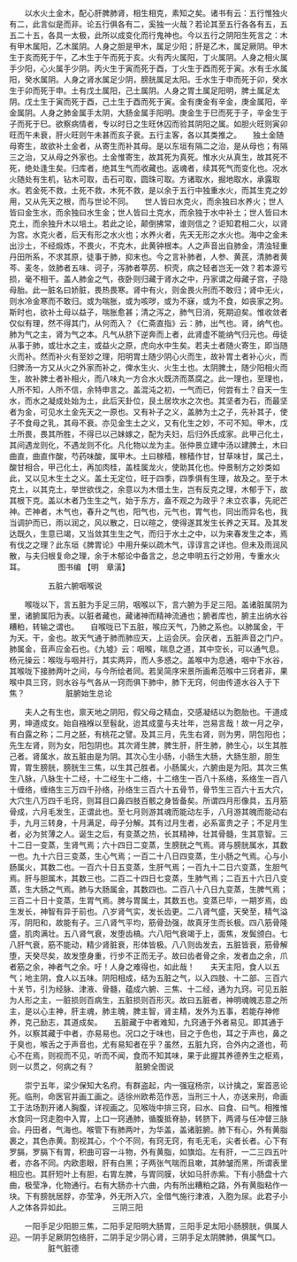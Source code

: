 <!-- { "loadSidebar": true } -->
　　以水火土金木，配心肝脾肺肾，相生相克，素知之矣。诸书有云：五行惟独火有二，此言似是而非。论五行俱各有二，奚独一火哉？若论其至五行各各有五，五五二十五，各具一太极，此所以成变化而行鬼神也。今以五行之阴阳生死言之：木有甲木属阳，乙木属阴。人身之胆是甲木，属足少阳；肝是乙木，属足厥阴。甲木生于亥而死于午，乙木生于午而死于亥。火有丙火属阳，丁火属阴。人身之相火属手少阳，心火属手少阴。丙火生于寅而死于酉，丁火生于酉而死于寅。水有壬水属阳，癸水属阴。人身之肾水属足少阴，膀胱属足太阳。壬水生于申而死于卯，癸水生于卯而死于申。土有戊土属阳，己土属阴。人身之胃土属足阳明，脾土属足太阴。戊土生于寅而死于酉，己土生于酉而死于寅。金有庚金有辛金，庚金属阳，辛金属阴。人身之肺金属手太阴，大肠金属手阳明。庚金生于巳而死于子，辛金生于子而死于巳。欲察病情者，专以时日之生旺休囚而验其阴阳之属。如胆火旺则寅卯旺而午未衰，肝火旺则午未甚而亥子衰。五行主客，各以其类推之。　　独土金随母寄生，故欲补土金者，从寄生而补其母。是以东垣有隔二之治，是从母也；有隔三之治，又从母之外家也。土金惟寄生，故其死为真死。惟水火从真生，故其死不死，绝处逢生矣。归库者，绝其生气而收藏也。返魂者，续其死气而变化也。况水火随处有生机，钻木可取，击石可取，圆珠可取。方诸取水，掘地取水，承露取水。若金死不救，土死不救，木死不救，是以余于五行中独重水火，而其生克之妙用，又从先天之根，而与世论不同。　　世人皆曰水克火，而余独曰水养火；世人皆曰金生水，而余独曰水生金；世人皆曰土克水，而余独于水中补土；世人皆曰木克土，而余独升木以培土。若此之论，颠倒拂常，谁则信之？讵知君相二火，以肾为宫。水克火者，后天有形之水火也；水养火者，先天无形之水火也。海中之金未出沙土，不经煅炼，不畏火，不克木，此黄钟根本。人之声音出自肺金，清浊轻重丹田所系，不求其原，徒事于肺，抑末也。今之言补肺者，人参、黄芪，清肺者黄芩、麦冬，敛肺者五味、诃子，泻肺者葶苈、枳壳，病之轻者岂无一效？若本源亏损，毫不相干。盖人肺金之气，夜卧则归藏于肾水之中，丹家谓之母藏子宫，子隐母胎。此一脏名曰娇脏，畏热畏寒。肾中有火，则金畏火刑而不敢归；肾中无火，则水冷金寒而不敢归。或为喘胀，或为咳哕，或为不寐，或为不食，如丧家之狗。斯时也，欲补土母以益子，喘胀愈甚；清之泻之，肺气日消，死期迫矣。惟收敛者仅似有理，然不得其门，从何而入？《仁斋直指》云：肺，出气也。肾，纳气也。肺为气之主，肾为气之本。凡气从脐下逆奔而上者，此肾虚不能纳气归元也。毋徒从事于肺，或壮水之主，或益火之原，虎向水中生矣。若夫土者随火寄生，即当随火而补。然而补火有至妙之理，阳明胃土随少阴心火而生，故补胃土者补心火，而归脾汤一方又从火之外家而补之，俾水生火、火生土也。太阴脾土，随少阳相火而生，故补脾土者补相火，而八味丸一方合水火既济而蒸腐之。此一理也，至理也，人所不知，人所不信，余特申言之。盖混沌之初，一气而已，何尝有土？自天一生水，而水之凝成处始为土，此后天卦位，艮土居坎水之次也。其坚者为石，而最坚者为金，可见水土金先天之一原也。又有补子之义，盖肺为土之子，先补其子，使子不食母之乳，其母不衰。亦见金生土之义，又有化生之妙，不可不知。甲木，戊土所畏，畏其所胜，不得已以己妹嫁之，配为夫妇，后归外氏成家。此甲己化土，其间遇龙则化，不遇龙则不化。凡化物以龙为主。张仲景立建中汤以建脾土，木曰曲直，曲直作酸，芍药味酸，属甲木。土曰稼穑，稼穑作甘，甘草味甘，属己土，酸甘相合，甲己化土，再加肉桂，盖桂属龙火，使助其化也。仲景制方之妙类如此，又以见木生土之义。盖土无定位，旺于四季，四季俱有生理，故及之。至于木克土，以其克土，举世欲伐之，余意以为木借土生，岂有反克之理，木郁于下，故其根下克。盖以木者乃生生之气，始于东方，盍不观之为政乎？未立农事，先祀芒神。芒神者，木气也，春升之气也，阳气也，元气也，胃气也，同出而异名也，我当调护而已，雨以润之，风以散之，日以暄之，使得遂其发生长养之天耳。及其发达既久，生意已竭，又当敛其生生之气，而归于水土之中，以为来春发生之本，焉有伐之之理？此东垣《脾胃论》中用升柴以疏木气，谆谆言之详也。但未及雨润风散，与夫归根复命之理，余于木郁论中备言之，总之申明五行之妙用，专重水火耳。
　　　　图书编 【明　章潢】

　　　　　五脏六腑咽喉说

　　喉咙以下，言五脏为手足三阴，咽喉以下，言六腑为手足三阳。盖诸脏属阴为里，诸腑属阳为表。以脏者藏也，藏诸神而精神流通也；腑者库也，腑主出纳水谷糟粕，转输之谓也。　　自喉咙已下五脏，喉应天气，乃肺之系也。以肺属金，干为天。干，金也。故天气通于肺而肺应天，上运会厌。会厌者，五脏声音之门户。肺属金，音声应金石也。《九墟》云：咽喉，喘息之道，其中空长，可以通气息。杨元操云：喉咙与咽并行，其实两异，而人多惑之。盖喉中为息通，咽中下水谷，其喉咙下接肺两叶之间，与今所绘者同。若吴简序宋景所画希范喉中三窍者非，果喉中具三窍，则水谷与气各从一窍而俱下肺中，肺下无窍，何由传道水谷入于下焦？
　　　　　脏腑始生总论

　　夫人之有生也，禀天地之阴阳，假父母之精血，交感凝结以为胞胎也。干道成男，坤道成女。始自襁褓以至髫龀，迨其成童与夫壮年，岂易言哉！故一月之孕，有白露之称；二月之胚，有桃花之譬。及其三月，先生右肾，则为男，阴包阳也；先生左肾，则为女，阳包阴也。其次肾生脾，脾生肝，肝生肺，肺生心，以生其胜己者。肾属水，故五脏由是为阴。其次心生小肠，小肠生大肠，大肠生胆，胆生胃，胃生膀胱，膀胱生三焦，以生其己胜者。小肠属火，六腑由是为阳。其次三焦生八脉，八脉生十二经，十二经生十二络，十二络生一百八十系络，系络生一百八十缠络，缠络生三万四千孙络，孙络生三百六十五骨节，骨节生三百六十五大穴，大穴生八万四千毛窍，则耳目口鼻四肢百骸之身皆备矣。所谓四月形像具，五月筋骨成，六月毛发生，正谓此也。至七月则游其魂而能动左手，八月游其魄而能动右手，九月三转身，十月满足，母子分解。其有过月生者，必系富贵之子；不足月生者，必为贫薄之人。诞生之后，有变蒸之热，长其精神，壮其骨髓，生其意智。三十二日一变蒸，生肾气焉；六十四日二变蒸，生膀胱之气焉。肾与膀胱属水，其数一也。九十六日三变蒸，生心气焉；一百二十八日四变蒸，生小肠之气焉。心与小肠属火，其数二也。一百六十日五变蒸，生肝气焉；一百九十二日六变蒸，生胆气焉。肝与胆属木，其数三也。二百二十四日七变蒸，生肺气焉；二百五十六日八变蒸，生大肠之气焉。肺与大肠属金，其数四也。二百八十八日九变蒸，生脾气焉；三百二十日十变蒸，生胃气焉。脾与胃属土，其数五也。变蒸已毕，一期岁焉，齿生发长，神智有异于前也。八岁肾气实，发长齿更。二八肾气盛，天癸至，精气溢泻，阴阳和，故能有子。三八肾气平均，筋骨劲强，故真牙生而长极。四八筋骨隆盛，肌肉满壮。五八肾气衰，发堕齿槁。六八阳气衰竭于上，面焦，发鬓颁白。七八肝气衰，筋不能动，精少肾脏衰，形体皆极。八八则齿发去，五脏皆衰，筋骨解堕，天癸尽矣，故发堕身重，行步不正而无子。故曰齿者骨之余，发者血之余，爪者筋之余，神者气之余。吁！人身之难得也，如此哉！　　夫天主阳，食人以五气；地主阴，食人以五味。阴阳相成，结为五脏之气，以入四肢、十二部、三百六十关节，引为经脉、津液、骨髓，蕴成六腑、三焦、十二经，通为九窍。可见五脏为人形之主，一脏损则百病生，五脏损则百形灭。故曰五脏者，神明魂魄志意之所主，是以心主神，肝主魂，肺主魄，脾主智，肾主精，发外为五事，若能存神修养，克己励志，其道成矣。　　五脏藏于中者难知，九窍通于外者易见。即其通于外，以察其藏于中者，亦易易也。况口之于味也，目之于色也，耳之于声也，鼻之于臭也，喉舌之于声音也，尤有易知者在乎？虽然，五脏九窍，合外内之道也，苟心不在焉，则视而不见，听而不闻，食而不知其味，果于此握其养德养生之枢焉，则一以贯之，何病之有？
　　　　　脏腑全图说

　　崇宁五年，梁少保知大名府。有群盗起，内一强寇杨宗，以计擒之，案首恶论死。临刑，命医官并画工画之。适徐州欧希范作恶，当刑三十人，亦送来刑，命画工于法场割开诸人胸腹，详视画之。见喉咙中排三窍，曰水、曰食、曰气。相推惟水食同一窍走胞中入胃，上口一窍通肺，循腹抵脊胁，转脐下，两肾与任冲督三脉会。丹田者，气海也。喉管下有肺两叶，为华盖，盖诸脏腑。肺下有心，外有黄脂裹之，其色赤黄。割视其心，个个不同，有窍无窍，有毛无毛，尖者长者。心下有罗膈，罗膈下有胃，积曲可容一斗物，外有黄脂，如旗焰。左有肝，一二三四五叶者，亦各不同。内欧患眼，肝有白黑；子两张气喘而且嗽，其肺皱而黑，所谓表里相应也。其肝短叶上有胆，右胃左脾，与胃同膜，状如马肝赤紫。下有小肠盘十六曲，极莹净，化物通行。右有大肠亦十六曲，内有所出糟粕之路，外有黄脂粘作一块。下有膀胱居脬，亦莹净，外无所入穴，全借气施行津液，入胞为尿。此君子小人之体各异如此。
　　　　　三阴三阳

　　一阳手足少阳胆三焦，二阳手足阳明大肠胃，三阳手足太阳小肠膀胱，俱属人迎。一阴手足厥阴包络肝，二阴手足少阴心肾，三阴手足太阴脾肺，俱属气口。
　　　　　脏气脏德

